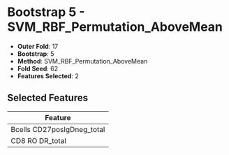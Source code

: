 # Bootstrap 5 - SVM_RBF_Permutation_AboveMean

- **Outer Fold**: 17
- **Bootstrap**: 5
- **Method**: SVM_RBF_Permutation_AboveMean
- **Fold Seed**: 62
- **Features Selected**: 2

## Selected Features

| Feature |
|---------|
| Bcells CD27posIgDneg_total |
| CD8 RO DR_total |
